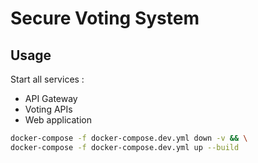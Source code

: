 # Secure Voting System

## Usage

Start all services :

- API Gateway
- Voting APIs
- Web application

```sh
docker-compose -f docker-compose.dev.yml down -v && \
docker-compose -f docker-compose.dev.yml up --build
```
